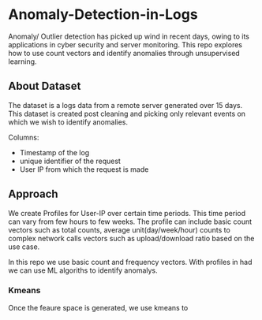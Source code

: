 # Anomaly-Detection-in-Logs

Anomaly/ Outlier detection has picked up wind in recent days, owing to its applications in cyber security and server monitoring. This repo explores how to use count vectors and identify anomalies through unsupervised learning.

## About Dataset
The dataset is a logs data from a remote server generated over 15 days. This dataset is created post cleaning and picking only relevant events on which we wish to identify anomalies. 

Columns: 
  - Timestamp of the log
  - unique identifier of the request
  - User IP from which the request is made
  
## Approach
We create Profiles for User-IP over certain time periods. This time period can vary from few hours to few weeks. The profile can include basic count vectors such as total counts, average unit(day/week/hour) counts to complex network calls vectors such as upload/download ratio based on the use case. 

In this repo we use basic count and frequency vectors. With profiles in had we can use ML algoriths to identify anomalys.

### Kmeans
Once the feaure space is generated, we use kmeans to 
